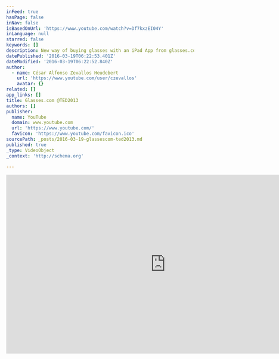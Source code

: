 ```yaml
---
inFeed: true
hasPage: false
inNav: false
isBasedOnUrl: 'https://www.youtube.com/watch?v=Df7kxzEI04Y'
inLanguage: null
starred: false
keywords: []
description: New way of buying glasses with an iPad App from glasses.com at TED 2013 Long Beach
datePublished: '2016-03-19T06:22:53.401Z'
dateModified: '2016-03-19T06:22:52.840Z'
author:
  - name: César Alfonso Zevallos Heudebert
    url: 'https://www.youtube.com/user/czevallos'
    avatar: {}
related: []
app_links: []
title: Glasses.com @TED2013
authors: []
publisher:
  name: YouTube
  domain: www.youtube.com
  url: 'https://www.youtube.com/'
  favicon: 'https://www.youtube.com/favicon.ico'
sourcePath: _posts/2016-03-19-glassescom-ted2013.md
published: true
_type: VideoObject
_context: 'http://schema.org'

---
```

<iframe src="https://cdn.embedly.com/widgets/media.html?src=https%3A%2F%2Fwww.youtube.com%2Fembed%2FDf7kxzEI04Y%3Ffeature%3Doembed&amp;url=https%3A%2F%2Fwww.youtube.com%2Fwatch%3Fv%3DDf7kxzEI04Y&amp;image=https%3A%2F%2Fi.ytimg.com%2Fvi%2FDf7kxzEI04Y%2Fhqdefault.jpg&amp;key=b7d04c9b404c499eba89ee7072e1c4f7&amp;type=text%2Fhtml&amp;schema=youtube" width="854" height="480" scrolling="no" frameborder="0" allowfullscreen="allowfullscreen" style=""></iframe>